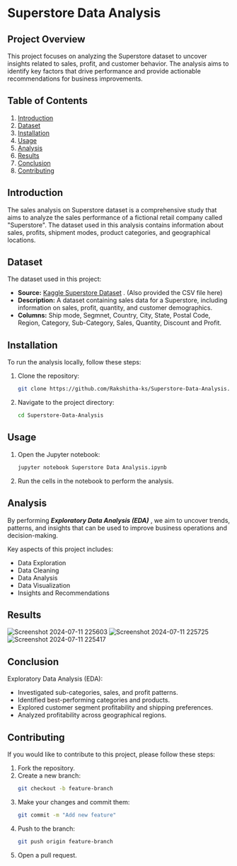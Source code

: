 # Superstore Data Analysis

## Project Overview

This project focuses on analyzing the Superstore dataset to uncover insights related to sales, profit, and customer behavior. The analysis aims to identify key factors that drive performance and provide actionable recommendations for business improvements.

## Table of Contents

1. [Introduction](#introduction)
2. [Dataset](#dataset)
3. [Installation](#installation)
4. [Usage](#usage)
5. [Analysis](#analysis)
6. [Results](#results)
7. [Conclusion](#conclusion)
8. [Contributing](#contributing)


## Introduction

The sales analysis on Superstore dataset is a comprehensive study that aims to analyze the sales performance of a fictional retail company called "Superstore". The dataset used in this analysis contains information about sales, profits, shipment modes, product categories, and geographical locations.


## Dataset

The dataset used in this project:
- **Source:** [Kaggle Superstore Dataset](https://www.kaggle.com/datasets/bravehart101/sample-supermarket-dataset) . (Also provided the CSV file here)
- **Description:** A dataset containing sales data for a Superstore, including information on sales, profit, quantity, and customer demographics.
- **Columns:** Ship mode, Segmnet, Country, City, State, Postal Code, Region, Category, Sub-Category, Sales, Quantity, Discount and Profit. 

## Installation

To run the analysis locally, follow these steps:

1. Clone the repository:
    ```sh
    git clone https://github.com/Rakshitha-ks/Superstore-Data-Analysis.git
    ```
2. Navigate to the project directory:
    ```sh
    cd Superstore-Data-Analysis
    ```

## Usage

1. Open the Jupyter notebook:
    ```sh
    jupyter notebook Superstore Data Analysis.ipynb
    ```
2. Run the cells in the notebook to perform the analysis.

## Analysis

By performing ***Exploratory Data Analysis (EDA)*** , we aim to uncover trends, patterns, and insights that can be used to improve business operations and decision-making.

Key aspects of this project includes:
- Data Exploration
- Data Cleaning 
- Data Analysis 
- Data Visualization 
- Insights and Recommendations 


## Results
![Screenshot 2024-07-11 225603](https://github.com/user-attachments/assets/941e1387-7f34-4226-af48-e25dae7c2fbe)
![Screenshot 2024-07-11 225725](https://github.com/user-attachments/assets/36ac740c-4edd-463f-9fc7-f48a4e5cb437)
![Screenshot 2024-07-11 225417](https://github.com/user-attachments/assets/e3b1266e-f37f-4012-9d72-4967801c464e)


## Conclusion

Exploratory Data Analysis (EDA):
- Investigated sub-categories, sales, and profit patterns.
- Identified best-performing categories and products.
- Explored customer segment profitability and shipping preferences.
- Analyzed profitability across geographical regions.


## Contributing

If you would like to contribute to this project, please follow these steps:

1. Fork the repository.
2. Create a new branch:
    ```sh
    git checkout -b feature-branch
    ```
3. Make your changes and commit them:
    ```sh
    git commit -m "Add new feature"
    ```
4. Push to the branch:
    ```sh
    git push origin feature-branch
    ```
5. Open a pull request.

